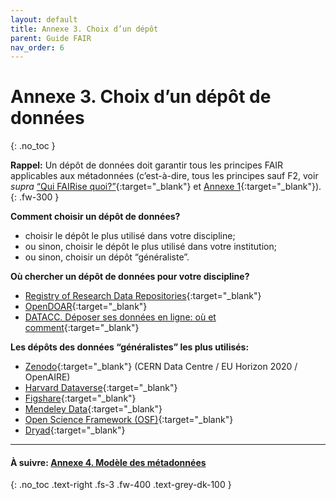 ```yaml
---
layout: default
title: Annexe 3. Choix d’un dépôt
parent: Guide FAIR
nav_order: 6
---
```


# Annexe 3. Choix d’un dépôt de données
{: .no_toc }

**Rappel:** Un dépôt de données doit garantir tous les principes FAIR applicables aux métadonnées (c’est-à-dire, tous les principes sauf F2, voir _supra_ [“Qui FAIRise quoi?”](/docs/fair-guide/presentation.html#qui-fairise-quoi){:target="_blank"} et [Annexe 1](/docs/fair-guide/annexe-1){:target="_blank"}).
{: .fw-300 }

**Comment choisir un dépôt de données?**
- <span class="margin-top-reduction">choisir le dépôt le plus utilisé dans votre discipline;</span>
- ou sinon, choisir le dépôt le plus utilisé dans votre institution;
- ou sinon, choisir un dépôt “généraliste”.

**Où chercher un dépôt de données pour votre discipline?**
- <span class="margin-top-reduction">[Registry of Research Data Repositories](https://www.re3data.org){:target="_blank"}</span>
- [OpenDOAR](https://v2.sherpa.ac.uk/opendoar/search.html){:target="_blank"}
- [DATACC. Déposer ses données en ligne: où et comment](https://www.datacc.org/vos-besoins/valoriser-ses-donnees/deposer-ses-donnees-en-ligne-ou-et-comment){:target="_blank"}

**Les dépôts des données “généralistes” les plus utilisés:**
- <span class="margin-top-reduction">[Zenodo](https://zenodo.org){:target="_blank"} (CERN Data Centre / EU Horizon 2020 / OpenAIRE)</span>  
- [Harvard Dataverse](https://dataverse.harvard.edu){:target="_blank"} 
- [Figshare](https://figshare.com){:target="_blank"}
- [Mendeley Data](https://data.mendeley.com){:target="_blank"} 
- [Open Science Framework (OSF)](https://osf.io){:target="_blank"} 
- [Dryad](https://datadryad.org/stash){:target="_blank"} 

---

#### À suivre: [Annexe 4. Modèle des métadonnées](/docs/fair-guide/annexe-4)
{: .no_toc .text-right .fs-3 .fw-400 .text-grey-dk-100 }
